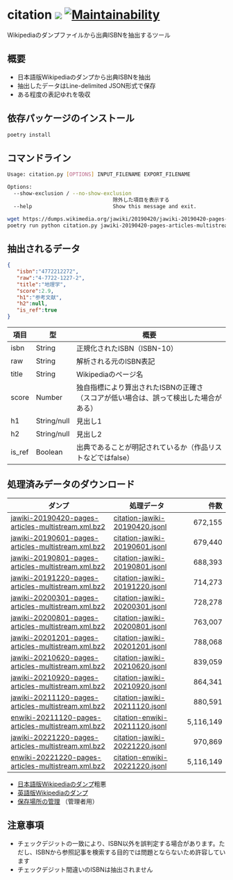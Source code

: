 citation [![](https://img.shields.io/badge/python-3.11+-blue.svg)](https://docs.python.org/3.11/) [![Maintainability](https://api.codeclimate.com/v1/badges/d2ff9760abb138cd70bc/maintainability)](https://codeclimate.com/github/CALIL/citation/maintainability)
=========================================================================================================================================================================================
Wikipediaのダンプファイルから出典ISBNを抽出するツール

概要
-----
- 日本語版Wikipediaのダンプから出典ISBNを抽出
- 抽出したデータはLine-delimited JSON形式で保存
- ある程度の表記ゆれを吸収

依存パッケージのインストール
----
```bash
poetry install
```

コマンドライン
----

```bash
Usage: citation.py [OPTIONS] INPUT_FILENAME EXPORT_FILENAME

Options:
  --show-exclusion / --no-show-exclusion
                                  除外した項目を表示する
  --help                          Show this message and exit.
```

```bash
wget https://dumps.wikimedia.org/jawiki/20190420/jawiki-20190420-pages-articles-multistream.xml.bz
poetry run python citation.py jawiki-20190420-pages-articles-multistream.xml.bz2 citation-jawiki-20190420.jsonl
```

抽出されるデータ
----

```json
{  
   "isbn":"4772212272",
   "raw":"4-7722-1227-2",
   "title":"地理学",
   "score":2.9,
   "h1":"参考文献",
   "h2":null,
   "is_ref":true
}
```

| 項目 | 型 | 概要 |
| ---- | ---- | ---- | 
| isbn | String | 正規化されたISBN（ISBN-10） |
| raw | String | 解析される元のISBN表記 |
| title | String | Wikipediaのページ名 |
| score | Number | 独自指標により算出されたISBNの正確さ<br>（スコアが低い場合は、誤って検出した場合がある） |
| h1 | String/null | 見出し1 |
| h2 | String/null | 見出し2 |
| is_ref | Boolean | 出典であることが明記されているか（作品リストなどではfalse） |

処理済みデータのダウンロード
----

| ダンプ | 処理データ |        件数 |
| ---- | ---- |----------:|
| [jawiki-20190420-pages-articles-multistream.xml.bz2](https://dumps.wikimedia.org/jawiki/20190420/jawiki-20190420-pages-articles-multistream.xml.bz2) | [citation-jawiki-20190420.jsonl](https://storage.googleapis.com/isbn-citation/citation-jawiki-20190420.jsonl) |   672,155 |
| [jawiki-20190601-pages-articles-multistream.xml.bz2](https://dumps.wikimedia.org/jawiki/20190601/jawiki-20190601-pages-articles-multistream.xml.bz2) | [citation-jawiki-20190601.jsonl](https://storage.googleapis.com/isbn-citation/citation-jawiki-20190601.jsonl) |   679,440 |
| [jawiki-20190801-pages-articles-multistream.xml.bz2](https://dumps.wikimedia.org/jawiki/20190801/jawiki-20190801-pages-articles-multistream.xml.bz2) | [citation-jawiki-20190801.jsonl](https://storage.googleapis.com/isbn-citation/citation-jawiki-20190801.jsonl) |   688,393 |
| [jawiki-20191220-pages-articles-multistream.xml.bz2](https://dumps.wikimedia.org/jawiki/20191220/jawiki-20191220-pages-articles-multistream.xml.bz2) | [citation-jawiki-20191220.jsonl](https://storage.googleapis.com/isbn-citation/citation-jawiki-20191220.jsonl) |   714,273 |
| [jawiki-20200301-pages-articles-multistream.xml.bz2](https://dumps.wikimedia.org/jawiki/20200301/jawiki-20200301-pages-articles-multistream.xml.bz2) | [citation-jawiki-20200301.jsonl](https://storage.googleapis.com/isbn-citation/citation-jawiki-20200301.jsonl) |   728,278 |
| [jawiki-20200801-pages-articles-multistream.xml.bz2](https://dumps.wikimedia.org/jawiki/20200801/jawiki-20200801-pages-articles-multistream.xml.bz2) | [citation-jawiki-20200801.jsonl](https://storage.googleapis.com/isbn-citation/citation-jawiki-20200801.jsonl) |   763,007 |
| [jawiki-20201201-pages-articles-multistream.xml.bz2](https://dumps.wikimedia.org/jawiki/20201201/jawiki-20201201-pages-articles-multistream.xml.bz2) | [citation-jawiki-20201201.jsonl](https://storage.googleapis.com/isbn-citation/citation-jawiki-20201201.jsonl) |   788,068 |
| [jawiki-20210620-pages-articles-multistream.xml.bz2](https://dumps.wikimedia.org/jawiki/20201201/jawiki-20210620-pages-articles-multistream.xml.bz2) | [citation-jawiki-20210620.jsonl](https://storage.googleapis.com/isbn-citation/citation-jawiki-20210620.jsonl) |   839,059 |
| [jawiki-20210920-pages-articles-multistream.xml.bz2](https://dumps.wikimedia.org/jawiki/20210920/jawiki-20210920-pages-articles-multistream.xml.bz2) | [citation-jawiki-20210920.jsonl](https://storage.googleapis.com/isbn-citation/citation-jawiki-20210920.jsonl) |   864,341 |
| [jawiki-20211120-pages-articles-multistream.xml.bz2](https://dumps.wikimedia.org/jawiki/20211120/jawiki-20211120-pages-articles-multistream.xml.bz2) | [citation-jawiki-20211120.jsonl](https://storage.googleapis.com/isbn-citation/citation-jawiki-20211120.jsonl) |   880,591 |
| [enwiki-20211120-pages-articles-multistream.xml.bz2](https://dumps.wikimedia.org/enwiki/20211120/enwiki-20211120-pages-articles-multistream.xml.bz2) | [citation-enwiki-20211120.jsonl](https://storage.googleapis.com/isbn-citation/citation-enwiki-20211120.jsonl) | 5,116,149 |
| [jawiki-20221220-pages-articles-multistream.xml.bz2](https://dumps.wikimedia.org/jawiki/20221220/jawiki-20221220-pages-articles-multistream.xml.bz2) | [citation-jawiki-20221220.jsonl](https://storage.googleapis.com/isbn-citation/citation-jawiki-20221220.jsonl) |   970,869 |
| [enwiki-20221220-pages-articles-multistream.xml.bz2](https://dumps.wikimedia.org/enwiki/20221220/enwiki-20221220-pages-articles-multistream.xml.bz2)  | [citation-enwiki-20221220.jsonl](https://storage.googleapis.com/isbn-citation/citation-enwiki-20221220.jsonl) | 5,116,149 |

- [日本語版Wikipediaのダンプ](https://dumps.wikimedia.org/jawiki/)粗悪
- [英語版Wikipediaのダンプ](https://dumps.wikimedia.org/enwiki/)
- [保存場所の管理](https://console.cloud.google.com/storage/browser/isbn-citation) （管理者用）

注意事項
----
- チェックデジットの一致により、ISBN以外を誤判定する場合があります。ただし、ISBNから参照記事を検索する目的では問題とならないため許容しています
- チェックデジット間違いのISBNは抽出されません